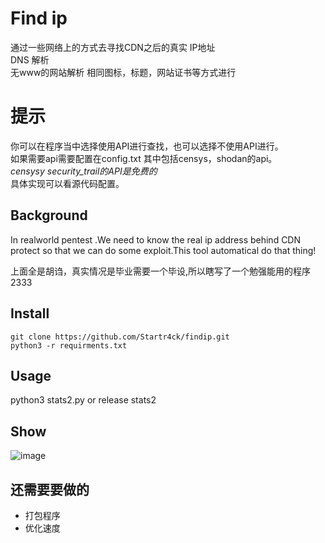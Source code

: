 # Find ip
通过一些网络上的方式去寻找CDN之后的真实 IP地址     
DNS 解析  
无www的网站解析 
相同图标，标题，网站证书等方式进行    

# 提示  
你可以在程序当中选择使用API进行查找，也可以选择不使用API进行。   
如果需要api需要配置在config.txt 其中包括censys，shodan的api。   
*censysy security_trail的API是免费的*   
具体实现可以看源代码配置。
## Background
In realworld pentest .We need to know the real ip address behind CDN protect so that we can do some exploit.This tool automatical do that thing!  

上面全是胡诌，真实情况是毕业需要一个毕设,所以瞎写了一个勉强能用的程序2333 

## Install
``` 
git clone https://github.com/Startr4ck/findip.git
python3 -r requirments.txt 
```

## Usage
python3 stats2.py 
or 
release stats2

## Show 
![image](https://github.com/Startr4ck/findip/blob/master/show.gif)   


## 还需要要做的  
* 打包程序 
* 优化速度 